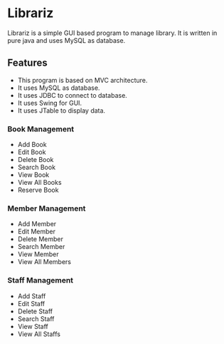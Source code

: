 # Librariz

Librariz is a simple GUI based program to manage library. It is written in pure java and uses MySQL as database.

## Features

* This program is based on MVC architecture. 
* It uses MySQL as database.
* It uses JDBC to connect to database.
* It uses Swing for GUI.
* It uses JTable to display data.

### Book Management
    
* Add Book
* Edit Book
* Delete Book
* Search Book
* View Book
* View All Books
* Reserve Book


### Member Management

* Add Member
* Edit Member
* Delete Member
* Search Member
* View Member
* View All Members


### Staff Management

* Add Staff
* Edit Staff
* Delete Staff
* Search Staff
* View Staff
* View All Staffs
